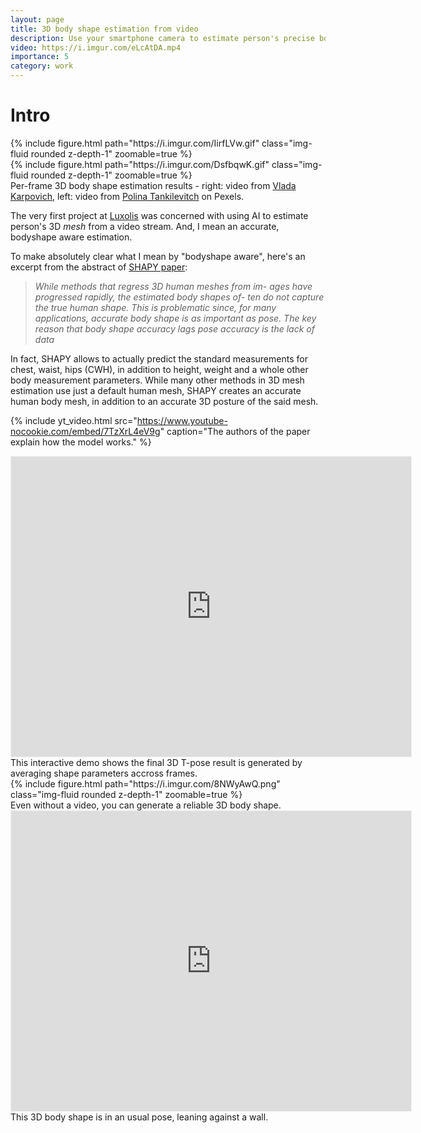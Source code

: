 ```yaml
---
layout: page
title: 3D body shape estimation from video
description: Use your smartphone camera to estimate person's precise body shape from a video.
video: https://i.imgur.com/eLcAtDA.mp4
importance: 5
category: work
---
```



# Intro

<div class="row mt-3">
    <div class="col">
        {% include figure.html path="https://i.imgur.com/IirfLVw.gif" class="img-fluid rounded z-depth-1" zoomable=true %}
    </div>
    <div class="col">
        {% include figure.html path="https://i.imgur.com/DsfbqwK.gif" class="img-fluid rounded z-depth-1" zoomable=true %}
    </div>
</div>
<div class="caption" >
    Per-frame 3D body shape estimation results - right: video from <a href="https://www.pexels.com/@vlada-karpovich">Vlada Karpovich</a>, left: video from <a href="https://www.pexels.com/@polina-tankilevitch/">Polina Tankilevitch</a> on Pexels.
</div>

The very first project at [Luxolis](http://luxolis.ai/) was concerned with using AI to estimate person's 3D *mesh* from a video stream. And, I mean an accurate, bodyshape aware estimation. 

To make absolutely clear what I mean by "bodyshape aware", here's an excerpt from the abstract of [SHAPY paper](https://ps.is.mpg.de/uploads_file/attachment/attachment/691/00928.pdf):

> *While methods that regress 3D human meshes from im-
ages have progressed rapidly, the estimated body shapes of-
ten do not capture the true human shape. This is problematic since, for many applications, accurate body shape is as
important as pose. The key reason that body shape accuracy
lags pose accuracy is the lack of data*

In fact, SHAPY allows to actually predict the standard measurements for chest, waist, hips (CWH), in addition to height, weight and a whole other body measurement parameters. While many other methods in 3D mesh estimation use just a default human mesh, SHAPY creates an accurate human body mesh, in addition to an accurate 3D posture of the said mesh. 


{% include yt_video.html src="https://www.youtube-nocookie.com/embed/7TzXrL4eV9g" caption="The authors of the paper explain how the model works." %}



<div class="row mt-3" class="center-role-form">
    <div class="col-12" >
        <iframe width="640" height="480" style="border:1px solid #eeeeee;" src="https://3dviewer.net/embed.html#model=https://raw.githubusercontent.com/tornikeo/tornikeo.github.io/b629c25ae52fe44cff6fd3d238d60f956b835dc4/assets/img/8_project/mean_beta_tpose.ply"></iframe>
    </div>
</div>
<div class="caption" >
    This interactive demo shows the final 3D T-pose result is generated by averaging shape parameters accross frames.
</div>



<div class="row mt-3" style="justify-content:center;">
    <div class="col-sm-8 mt-3 mt-md-0" >
        {% include figure.html path="https://i.imgur.com/8NWyAwQ.png" class="img-fluid rounded z-depth-1" zoomable=true %}
    </div>
</div>
<div class="caption" >
        Even without a video, you can generate a reliable 3D body shape.
</div>

<div class="row mt-3" class="center-role-form">
    <div class="col-sm-6 mt-3 mt-md-0">
        <iframe width="640" height="480" style="border:1px solid #eeeeee;" src="https://3dviewer.net/embed.html#model=https://raw.githubusercontent.com/tornikeo/tornikeo.github.io/ed54538a0a338aa952e2230143db723becd56a39/assets/img/8_project/img_12.ply"></iframe>
    </div>
</div>
<div class="caption" >
    This 3D body shape is in an usual pose, leaning against a wall. 
</div>


